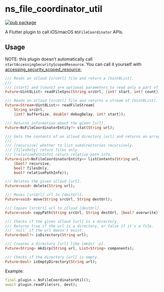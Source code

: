 # ns_file_coordinator_util

[![pub package](https://img.shields.io/pub/v/ns_file_coordinator_util.svg)](https://pub.dev/packages/ns_file_coordinator_util)

A Flutter plugin to call iOS/macOS `NSFileCoordinator` APIs.

## Usage

NOTE: this plugin doesn't automatically call `startAccessingSecurityScopedResource`. You can call it yourself with [accessing_security_scoped_resource](https://pub.dev/packages/accessing_security_scoped_resource);

```dart
/// Reads an iCloud [srcUrl] file and return a [Uint8List].
///
/// [start] and [count] are optional parameters to read only a part of the file.
Future<Uint8List> readFileSync(String srcUrl, {int? start, int? count});

/// Reads an iCloud [srcUrl] file and returns a stream of [Uint8List].
Future<Stream<Uint8List>> readFileStream(
    String srcUrl,
    {int? bufferSize, double? debugDelay, int? start});

/// Returns information about the given [url].
Future<NsFileCoordinatorEntity?> stat(String url);

/// Gets the contents of an iCloud directory [url] and returns an array of [NsFileCoordinatorEntity].
///
/// [recursive] whether to list subdirectories recursively.
/// [filesOnly] return files only.
/// [relativePathInfo] return relative path info.
Future<List<NsFileCoordinatorEntity>> listContents(String url,
    {bool? recursive,
    bool? filesOnly,
    bool? relativePathInfo});

/// Deletes the given iCloud [url].
Future<void> delete(String url);

/// Moves [srcUrl] url to [destUrl].
Future<void> move(String srcUrl, String destUrl);

/// Copies [srcUrl] url to iCloud [destUrl].
Future<void> copyPath(String srcUrl, String destUrl, {bool? overwrite});

/// Checks if the given iCloud [url] is a directory.
/// Returns true if the url is a directory, or false if it's a file.
/// `null` if the url doesn't exist.
Future<bool?> isDirectory(String url);

/// Creates a directory [url] like [mkdir -p].
Future<String> mkdirp(String url, List<String> components);

/// Checks if the directory [url] is empty.
Future<bool> isEmptyDirectory(String url);
```

Example:

```dart
final plugin = NsFileCoordinatorUtil();
await plugin.readFile(src, dest);
```

